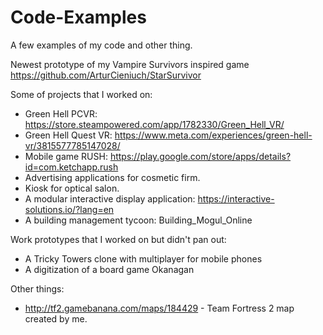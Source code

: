 # Code-Examples

A few examples of my code and other thing.

Newest prototype of my Vampire Survivors inspired game
https://github.com/ArturCieniuch/StarSurvivor

Some of projects that I worked on:
- Green Hell PCVR: https://store.steampowered.com/app/1782330/Green_Hell_VR/
- Green Hell Quest VR: https://www.meta.com/experiences/green-hell-vr/3815577785147028/
- Mobile game RUSH: https://play.google.com/store/apps/details?id=com.ketchapp.rush
- Advertising applications for cosmetic firm.
- Kiosk for optical salon.
- A modular interactive display application: https://interactive-solutions.io/?lang=en
- A building management tycoon: Building_Mogul_Online

Work prototypes that I worked on but didn't pan out: 
- A Tricky Towers clone with multiplayer for mobile phones
- A digitization of a board game Okanagan

Other things:
- http://tf2.gamebanana.com/maps/184429 - Team Fortress 2 map created by me.
